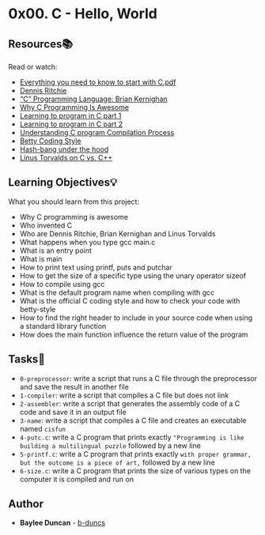 # 0x00. C - Hello, World

## Resources:books:
Read or watch:
* [Everything you need to know to start with C.pdf](https://intranet.hbtn.io/rltoken/w0ZYrxmXxTHertLKvZcRHw)
* [Dennis Ritchie](https://intranet.hbtn.io/rltoken/JL9E6oEG0KG-kr7ES6eiNw)
* [“C” Programming Language: Brian Kernighan](https://intranet.hbtn.io/rltoken/VjAlWeSHGfnAOrfgnIRcCw)
* [Why C Programming Is Awesome](https://intranet.hbtn.io/rltoken/R0nTiQwWd9t8kykswsz71A)
* [Learning to program in C part 1](https://intranet.hbtn.io/rltoken/FaGXxquCJM-IoT9Iodq4-g)
* [Learning to program in C part 2](https://intranet.hbtn.io/rltoken/vx6exBV4ZC3gS8SsRvv3XA)
* [Understanding C program Compilation Process](https://intranet.hbtn.io/rltoken/b0aMn1g4bz79KmSJY9nVWA)
* [Betty Coding Style](https://intranet.hbtn.io/rltoken/8-cS66H9ZfMpMHNeygSaUA)
* [Hash-bang under the hood](https://intranet.hbtn.io/rltoken/GoJylrWLpyoxLo9ZUNV7tw)
* [Linus Torvalds on C vs. C++](https://intranet.hbtn.io/rltoken/lMELTnl-ydnwR7JT1BwP3A)
   
## Learning Objectives:bulb:
What you should learn from this project:

* Why C programming is awesome 
* Who invented C
* Who are Dennis Ritchie, Brian Kernighan and Linus Torvalds
* What happens when you type gcc main.c
* What is an entry point
* What is main
* How to print text using printf, puts and putchar
* How to get the size of a specific type using the unary operator sizeof
* How to compile using gcc
* What is the default program name when compiling with gcc
* What is the official C coding style and how to check your code with betty-style
* How to find the right header to include in your source code when using a standard library function
* How does the main function influence the return value of the program
   
## Tasks:notebook:  
   
* `0-preprocessor`: write a script that runs a C file through the preprocessor and save the result in another file  
* `1-compiler`: write a script that compiles a C file but does not link  
* `2-assembler`: write a script that generates the assembly code of a C code and save it in an output file  
* `3-name`: write a script that compiles a C file and creates an executable named `cisfun`  
* `4-putc.c`: write a C program that prints exactly `"Programming is like building a multilingual puzzle` followed by a new line  
* `5-printf.c`: write a C program that prints exactly `with proper grammar, but the outcome is a piece of art,` followed by a new line  
* `6-size.c`: write a C program that prints the size of various types on the computer it is compiled and run on  

## Author
* **Baylee Duncan** - [b-duncs](https://github.com/b-duncs)
